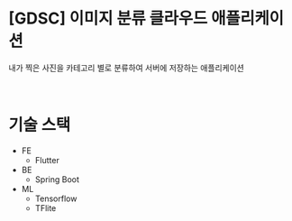 # [GDSC] 이미지 분류 클라우드 애플리케이션

내가 찍은 사진을 카테고리 별로 분류하여 서버에 저장하는 애플리케이션

<br>

# 기술 스택
- FE
  - Flutter
- BE
  - Spring Boot
- ML
  - Tensorflow
  - TFlite

